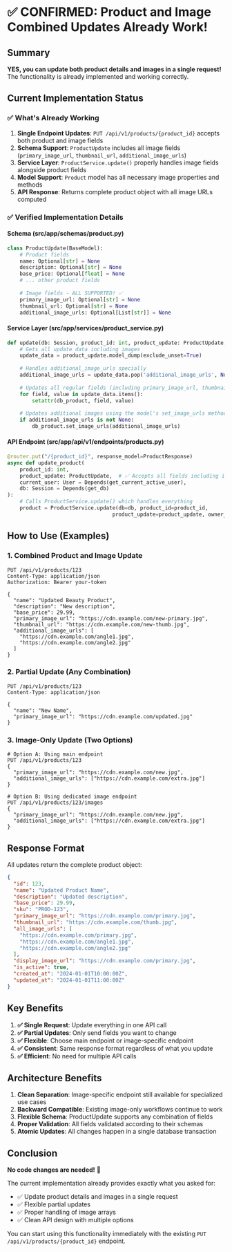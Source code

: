 # ✅ CONFIRMED: Product and Image Combined Updates Already Work!

## Summary

**YES, you can update both product details and images in a single request!** The functionality is already implemented and working correctly.

## Current Implementation Status

### ✅ What's Already Working

1. **Single Endpoint Updates**: `PUT /api/v1/products/{product_id}` accepts both product and image fields
2. **Schema Support**: `ProductUpdate` includes all image fields (`primary_image_url`, `thumbnail_url`, `additional_image_urls`)
3. **Service Layer**: `ProductService.update()` properly handles image fields alongside product fields
4. **Model Support**: `Product` model has all necessary image properties and methods
5. **API Response**: Returns complete product object with all image URLs computed

### ✅ Verified Implementation Details

#### Schema (src/app/schemas/product.py)
```python
class ProductUpdate(BaseModel):
    # Product fields
    name: Optional[str] = None
    description: Optional[str] = None
    base_price: Optional[float] = None
    # ... other product fields
    
    # Image fields - ALL SUPPORTED! ✅
    primary_image_url: Optional[str] = None
    thumbnail_url: Optional[str] = None
    additional_image_urls: Optional[List[str]] = None
```

#### Service Layer (src/app/services/product_service.py)
```python
def update(db: Session, product_id: int, product_update: ProductUpdate, owner_id: int):
    # Gets all update data including images
    update_data = product_update.model_dump(exclude_unset=True)
    
    # Handles additional_image_urls specially
    additional_image_urls = update_data.pop('additional_image_urls', None)
    
    # Updates all regular fields (including primary_image_url, thumbnail_url)
    for field, value in update_data.items():
        setattr(db_product, field, value)
    
    # Updates additional images using the model's set_image_urls method
    if additional_image_urls is not None:
        db_product.set_image_urls(additional_image_urls)
```

#### API Endpoint (src/app/api/v1/endpoints/products.py)
```python
@router.put("/{product_id}", response_model=ProductResponse)
async def update_product(
    product_id: int,
    product_update: ProductUpdate,  # ✅ Accepts all fields including images
    current_user: User = Depends(get_current_active_user),
    db: Session = Depends(get_db)
):
    # Calls ProductService.update() which handles everything
    product = ProductService.update(db=db, product_id=product_id, 
                                  product_update=product_update, owner_id=current_user.id)
```

## How to Use (Examples)

### 1. Combined Product and Image Update
```http
PUT /api/v1/products/123
Content-Type: application/json
Authorization: Bearer your-token

{
  "name": "Updated Beauty Product",
  "description": "New description",
  "base_price": 29.99,
  "primary_image_url": "https://cdn.example.com/new-primary.jpg",
  "thumbnail_url": "https://cdn.example.com/new-thumb.jpg",
  "additional_image_urls": [
    "https://cdn.example.com/angle1.jpg",
    "https://cdn.example.com/angle2.jpg"
  ]
}
```

### 2. Partial Update (Any Combination)
```http
PUT /api/v1/products/123
Content-Type: application/json

{
  "name": "New Name",
  "primary_image_url": "https://cdn.example.com/updated.jpg"
}
```

### 3. Image-Only Update (Two Options)
```http
# Option A: Using main endpoint
PUT /api/v1/products/123
{
  "primary_image_url": "https://cdn.example.com/new.jpg",
  "additional_image_urls": ["https://cdn.example.com/extra.jpg"]
}

# Option B: Using dedicated image endpoint
PUT /api/v1/products/123/images
{
  "primary_image_url": "https://cdn.example.com/new.jpg",
  "additional_image_urls": ["https://cdn.example.com/extra.jpg"]
}
```

## Response Format

All updates return the complete product object:

```json
{
  "id": 123,
  "name": "Updated Product Name",
  "description": "Updated description",
  "base_price": 29.99,
  "sku": "PROD-123",
  "primary_image_url": "https://cdn.example.com/primary.jpg",
  "thumbnail_url": "https://cdn.example.com/thumb.jpg",
  "all_image_urls": [
    "https://cdn.example.com/primary.jpg",
    "https://cdn.example.com/angle1.jpg",
    "https://cdn.example.com/angle2.jpg"
  ],
  "display_image_url": "https://cdn.example.com/primary.jpg",
  "is_active": true,
  "created_at": "2024-01-01T10:00:00Z",
  "updated_at": "2024-01-01T11:00:00Z"
}
```

## Key Benefits

1. **✅ Single Request**: Update everything in one API call
2. **✅ Partial Updates**: Only send fields you want to change
3. **✅ Flexible**: Choose main endpoint or image-specific endpoint
4. **✅ Consistent**: Same response format regardless of what you update
5. **✅ Efficient**: No need for multiple API calls

## Architecture Benefits

1. **Clean Separation**: Image-specific endpoint still available for specialized use cases
2. **Backward Compatible**: Existing image-only workflows continue to work
3. **Flexible Schema**: ProductUpdate supports any combination of fields
4. **Proper Validation**: All fields validated according to their schemas
5. **Atomic Updates**: All changes happen in a single database transaction

## Conclusion

**No code changes are needed!** 🎉

The current implementation already provides exactly what you asked for:
- ✅ Update product details and images in a single request
- ✅ Flexible partial updates
- ✅ Proper handling of image arrays
- ✅ Clean API design with multiple options

You can start using this functionality immediately with the existing `PUT /api/v1/products/{product_id}` endpoint.